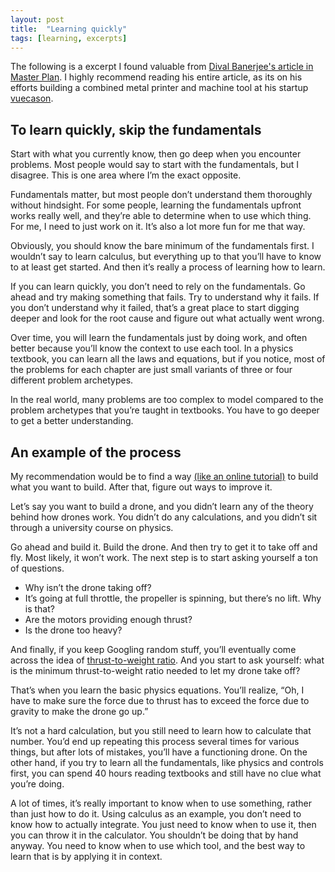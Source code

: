 ```yaml
---
layout: post
title:  "Learning quickly"
tags: [learning, excerpts]
---
```

The following is a excerpt I found valuable from [Dival Banerjee's article in Master Plan](https://masterplan.substack.com/p/master-plan-dival-banerjee-vuecason). I highly recommend reading his entire article, as its on his efforts building a combined metal printer and machine tool at his startup [vuecason](http://www.vuecason.com/).

## To learn quickly, skip the fundamentals
Start with what you currently know, then go deep when you encounter problems. Most people would say to start with the fundamentals, but I disagree. This is one area where I’m the exact opposite.

Fundamentals matter, but most people don’t understand them thoroughly without hindsight. For some people, learning the fundamentals upfront works really well, and they’re able to determine when to use which thing. For me, I need to just work on it. It’s also a lot more fun for me that way.

Obviously, you should know the bare minimum of the fundamentals first. I wouldn’t say to learn calculus, but everything up to that you’ll have to know to at least get started. And then it’s really a process of learning how to learn.

If you can learn quickly, you don’t need to rely on the fundamentals. Go ahead and try making something that fails. Try to understand why it fails. If you don’t understand why it failed, that’s a great place to start digging deeper and look for the root cause and figure out what actually went wrong.

Over time, you will learn the fundamentals just by doing work, and often better because you’ll know the context to use each tool. In a physics textbook, you can learn all the laws and equations, but if you notice, most of the problems for each chapter are just small variants of three or four different problem archetypes.

In the real world, many problems are too complex to model compared to the problem archetypes that you’re taught in textbooks. You have to go deeper to get a better understanding.

## An example of the process

My recommendation would be to find a way [(like an online tutorial)](https://hackaday.io/) to build what you want to build. After that, figure out ways to improve it. 

Let’s say you want to build a drone, and you didn’t learn any of the theory behind how drones work. You didn’t do any calculations, and you didn’t sit through a university course on physics.

Go ahead and build it. Build the drone. And then try to get it to take off and fly. Most likely, it won’t work. The next step is to start asking yourself a ton of questions.

-   Why isn’t the drone taking off?
-   It’s going at full throttle, the propeller is spinning, but there’s no lift. Why is that?
-   Are the motors providing enough thrust?
-   Is the drone too heavy?
    

And finally, if you keep Googling random stuff, you’ll eventually come across the idea of [thrust-to-weight ratio](https://en.wikipedia.org/wiki/Thrust-to-weight_ratio). And you start to ask yourself: what is the minimum thrust-to-weight ratio needed to let my drone take off?

That’s when you learn the basic physics equations. You’ll realize, “Oh, I have to make sure the force due to thrust has to exceed the force due to gravity to make the drone go up.”

It’s not a hard calculation, but you still need to learn how to calculate that number. You’d end up repeating this process several times for various things, but after lots of mistakes, you’ll have a functioning drone. On the other hand, if you try to learn all the fundamentals, like physics and controls first, you can spend 40 hours reading textbooks and still have no clue what you’re doing.

A lot of times, it’s really important to know when to use something, rather than just how to do it. Using calculus as an example, you don’t need to know how to actually integrate. You just need to know when to use it, then you can throw it in the calculator. You shouldn’t be doing that by hand anyway. You need to know when to use which tool, and the best way to learn that is by applying it in context.
